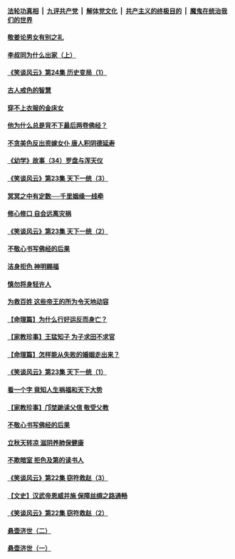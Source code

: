 ####  [法轮功真相](../../../../basic/blob/master/README.md?t=08160526) &nbsp;|&nbsp; [九评共产党](../../../../9ping.md/blob/master/README.md?t=08160526) &nbsp;|&nbsp; [解体党文化](../../../../jtdwh.md/blob/master/README.md?t=08160526)  &nbsp;|&nbsp; [共产主义的终极目的](../../../../gczydzjmd.md/blob/master/README.md?t=08160526) &nbsp;|&nbsp; [魔鬼在统治我们的世界](../../../../mgztzwmdsj.md/blob/master/README.md?t=08160526) 

#### [敬姜论男女有别之礼](../pages/prog647/a102645258.md?t=08160526) 

#### [李叔同为什么出家（上）](../pages/prog647/a102645242.md?t=08160526) 

#### [《笑谈风云》第24集 历史变局（1）](../pages/prog647/a102645211.md?t=08160526) 

#### [古人戒色的智慧](../pages/prog647/a102644639.md?t=08160526) 

#### [穿不上衣服的金床女](../pages/prog647/a102644620.md?t=08160526) 

#### [他为什么总是背不下最后两卷佛经？](../pages/prog647/a102644587.md?t=08160526) 

#### [不贪美色反出资嫁女仆 唐人积阴德延寿](../pages/prog647/a102643957.md?t=08160526) 

#### [《幼学》故事（34）罗盘与浑天仪](../pages/prog647/a102643951.md?t=08160526) 

#### [《笑谈风云》第23集 天下一统（3）](../pages/prog647/a102643937.md?t=08160526) 

#### [冥冥之中有定数──千里姻缘一线牵](../pages/prog647/a102643074.md?t=08160526) 

#### [修心修口 自会远离灾祸](../pages/prog647/a102643036.md?t=08160526) 

#### [《笑谈风云》第23集 天下一统（2）](../pages/prog647/a102643014.md?t=08160526) 

#### [不敬心书写佛经的后果](../pages/prog647/a102642368.md?t=08160526) 

#### [洁身拒色 神明赐福](../pages/prog647/a102642363.md?t=08160526) 

#### [慎勿将身轻许人](../pages/prog647/a102642222.md?t=08160526) 

#### [为救百姓 这些帝王的所为令天地动容](../pages/prog647/a102642052.md?t=08160526) 

#### [【命理篇】为什么行好运反而身亡？](../pages/prog647/a102641592.md?t=08160526) 

#### [【家教珍事】王猛知子 为子求田不求官](../pages/prog647/a102641580.md?t=08160526) 

#### [【命理篇】怎样能从失败的婚姻走出来？](../pages/prog647/a102640802.md?t=08160526) 

#### [《笑谈风云》第23集 天下一统（1）](../pages/prog647/a102640791.md?t=08160526) 

#### [看一个字 竟知人生祸福和天下大势](../pages/prog647/a102640137.md?t=08160526) 

#### [【家教珍事】邝埜跪读父信 敬受父教](../pages/prog647/a102640131.md?t=08160526) 

#### [不敬心书写佛经的后果](../pages/prog647/a102639970.md?t=08160526) 

#### [立秋天转凉 滋阴养肺保健康](../pages/prog647/a102639236.md?t=08160526) 

#### [不欺暗室 拒色及第的读书人](../pages/prog647/a102639223.md?t=08160526) 

#### [《笑谈风云》第22集 窃符救赵（3）](../pages/prog647/a102639213.md?t=08160526) 

#### [【文史】汉武帝恩威并施 保障丝绸之路通畅](../pages/prog647/a102638665.md?t=08160526) 

#### [《笑谈风云》第22集 窃符救赵（2）](../pages/prog647/a102638635.md?t=08160526) 

#### [悬壶济世（二）](../pages/prog647/a102637876.md?t=08160526) 

#### [悬壶济世（一）](../pages/prog647/a102637864.md?t=08160526) 

